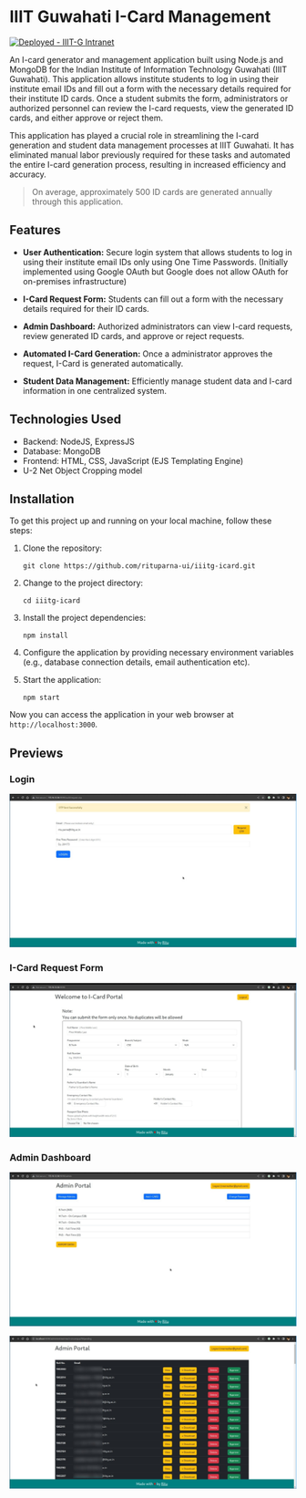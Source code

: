 # IIIT Guwahati I-Card Management 
[![Deployed - IIIT-G Intranet](https://img.shields.io/badge/Deployed-IIITG%20Intranet-blue?style=for-the-badge)]( # '')

An I-card generator and management application built using Node.js and MongoDB for the Indian Institute of Information Technology Guwahati (IIIT Guwahati). This application allows institute students to log in using their institute email IDs and fill out a form with the necessary details required for their institute ID cards. Once a student submits the form, administrators or authorized personnel can review the I-card requests, view the generated ID cards, and either approve or reject them.

This application has played a crucial role in streamlining the I-card generation and student data management processes at IIIT Guwahati. It has eliminated manual labor previously required for these tasks and automated the entire I-card generation process, resulting in increased efficiency and accuracy.

> On average, approximately 500 ID cards are generated annually through this application.

## Features

- **User Authentication:** Secure login system that allows students to log in using their institute email IDs only using One Time Passwords. (Initially implemented using Google OAuth but Google does not allow OAuth for on-premises infrastructure)

- **I-Card Request Form:** Students can fill out a form with the necessary details required for their ID cards.

- **Admin Dashboard:** Authorized administrators can view I-card requests, review generated ID cards, and approve or reject requests.

- **Automated I-Card Generation:** Once a administrator approves the request, I-Card is generated automatically.

- **Student Data Management:** Efficiently manage student data and I-card information in one centralized system.

## Technologies Used

- Backend: NodeJS, ExpressJS
- Database: MongoDB
- Frontend: HTML, CSS, JavaScript (EJS Templating Engine)
- U-2 Net Object Cropping model

## Installation

To get this project up and running on your local machine, follow these steps:

1. Clone the repository:

   ```
   git clone https://github.com/rituparna-ui/iiitg-icard.git
   ```

2. Change to the project directory:

   ```
   cd iiitg-icard
   ```

3. Install the project dependencies:

   ```
   npm install
   ```

4. Configure the application by providing necessary environment variables (e.g., database connection details, email authentication etc).

5. Start the application:

   ```
   npm start
   ```

Now you can access the application in your web browser at `http://localhost:3000`.

## Previews

### Login

![Login Page](previews/4.jpeg)

### I-Card Request Form

![I-Card Request Form](previews/1.jpeg)

### Admin Dashboard

![Admin Dashboard](previews/2.jpeg)

![Admin Dashboard](previews/3.jpeg)
